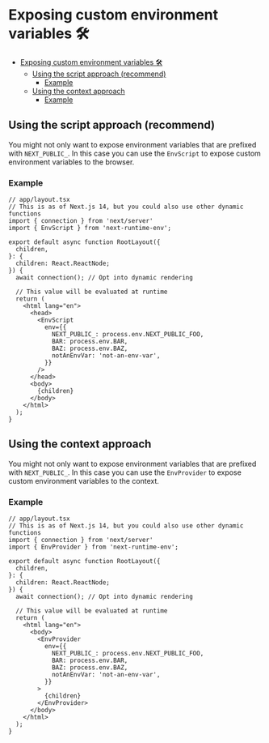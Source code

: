 # Exposing custom environment variables 🛠

- [Exposing custom environment variables 🛠](#exposing-custom-environment-variables-)
  - [Using the script approach (recommend)](#using-the-script-approach-recommend)
    - [Example](#example)
  - [Using the context approach](#using-the-context-approach)
    - [Example](#example-1)

## Using the script approach (recommend)

You might not only want to expose environment variables that are prefixed with `NEXT_PUBLIC_`. In this case you can use the `EnvScript` to expose custom environment variables to the browser.

### Example

```tsx
// app/layout.tsx
// This is as of Next.js 14, but you could also use other dynamic functions
import { connection } from 'next/server'
import { EnvScript } from 'next-runtime-env';

export default async function RootLayout({
  children,
}: {
  children: React.ReactNode;
}) {
  await connection(); // Opt into dynamic rendering

  // This value will be evaluated at runtime
  return (
    <html lang="en">
      <head>
        <EnvScript
          env={{
            NEXT_PUBLIC_: process.env.NEXT_PUBLIC_FOO,
            BAR: process.env.BAR,
            BAZ: process.env.BAZ,
            notAnEnvVar: 'not-an-env-var',
          }}
        />
      </head>
      <body>
        {children}
      </body>
    </html>
  );
}
```

## Using the context approach

You might not only want to expose environment variables that are prefixed with `NEXT_PUBLIC_`. In this case you can use the `EnvProvider` to expose custom environment variables to the context.

### Example

```tsx
// app/layout.tsx
// This is as of Next.js 14, but you could also use other dynamic functions
import { connection } from 'next/server'
import { EnvProvider } from 'next-runtime-env';

export default async function RootLayout({
  children,
}: {
  children: React.ReactNode;
}) {
  await connection(); // Opt into dynamic rendering

  // This value will be evaluated at runtime
  return (
    <html lang="en">
      <body>
        <EnvProvider
          env={{
            NEXT_PUBLIC_: process.env.NEXT_PUBLIC_FOO,
            BAR: process.env.BAR,
            BAZ: process.env.BAZ,
            notAnEnvVar: 'not-an-env-var',
          }}
        >
          {children}
        </EnvProvider>
      </body>
    </html>
  );
}
```